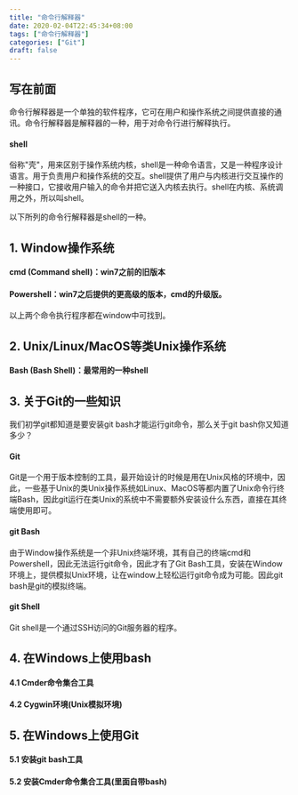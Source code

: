 ```yaml
---
title: "命令行解释器"
date: 2020-02-04T22:45:34+08:00
tags: ["命令行解释器"]
categories: ["Git"]
draft: false
---
```


## 写在前面

命令行解释器是一个单独的软件程序，它可在用户和操作系统之间提供直接的通讯。命令行解释器是解释器的一种，用于对命令行进行解释执行。

#### shell

俗称"壳"，用来区别于操作系统内核，shell是一种命令语言，又是一种程序设计语言。用于负责用户和操作系统的交互。shell提供了用户与内核进行交互操作的一种接口，它接收用户输入的命令并把它送入内核去执行。shell在内核、系统调用之外，所以叫shell。

以下所列的命令行解释器是shell的一种。

## 1. Window操作系统

#### cmd (Command shell)：win7之前的旧版本

#### Powershell：win7之后提供的更高级的版本，cmd的升级版。

以上两个命令执行程序都在window中可找到。

## 2. Unix/Linux/MacOS等类Unix操作系统

#### Bash (Bash Shell)：最常用的一种shell

## 3. 关于Git的一些知识

我们初学git都知道是要安装git bash才能运行git命令，那么关于git bash你又知道多少？

#### Git

Git是一个用于版本控制的工具，最开始设计的时候是用在Unix风格的环境中，因此，一些基于Unix的类Unix操作系统如Linux、MacOS等都内置了Unix命令行终端Bash，因此git运行在类Unix的系统中不需要额外安装设什么东西，直接在其终端使用即可。

#### git Bash

由于Window操作系统是一个非Unix终端环境，其有自己的终端cmd和Powershell，因此无法运行git命令，因此才有了Git Bash工具，安装在Window环境上，提供模拟Unix环境，让在window上轻松运行git命令成为可能。因此git bash是git的模拟终端。

#### git Shell

Git shell是一个通过SSH访问的Git服务器的程序。

## 4. 在Windows上使用bash

#### 4.1 Cmder命令集合工具

#### 4.2 Cygwin环境(Unix模拟环境)

## 5. 在Windows上使用Git

#### 5.1 安装git bash工具

#### 5.2 安装Cmder命令集合工具(里面自带bash)






